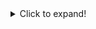 <details>
    <summary>Click to expand!</summary>
  
  ## Type of camping trip
  
  Wild camping
</details>
